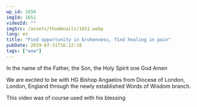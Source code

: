 ```yaml
---
wp_id: 1650
imgId: 1651
videoId: ""
imgSrc: /assets/thumbnails/1651.webp
lang: en
title: "Find opportunity in brokenness, find healing in pain"
pubDate: 2019-07-31T16:12:18
tags: ["wow"]
---
```


<p>In the name of the Father, the Son, the Holy Spirit one God Amen</p>
<p>We are excited to be with HG Bishop Angaelos from Diocese of London, London, England through the newly established Words of Wisdom branch.</p>
<p>This video was of course used with his blessing</p>

